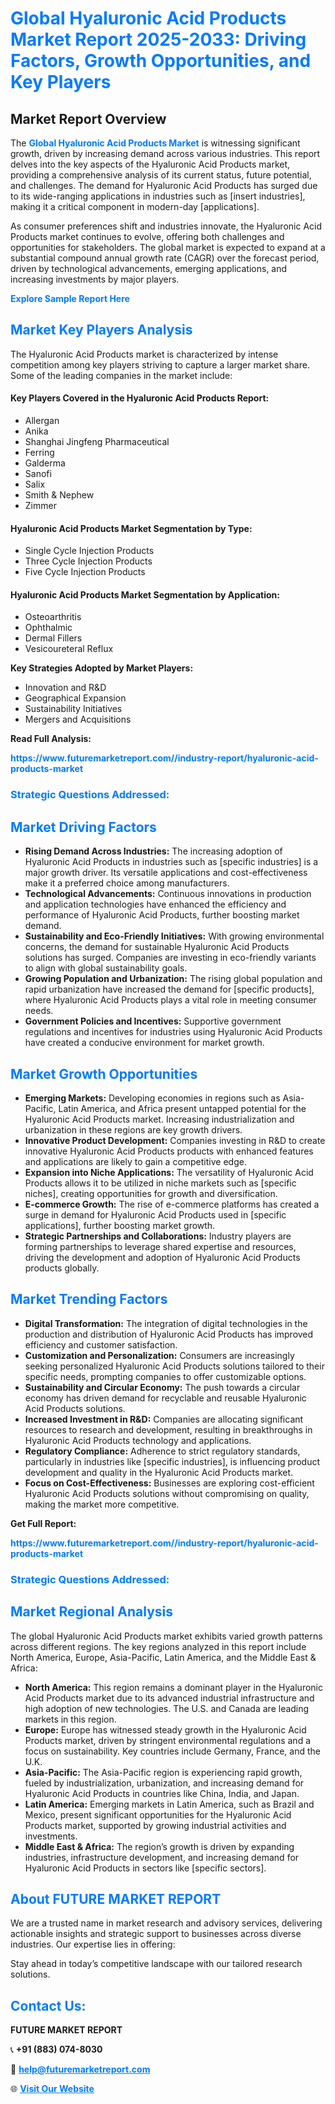 <h1 style="color: #007BFF;">Global Hyaluronic Acid Products Market Report 2025-2033: Driving Factors, Growth Opportunities, and Key Players</h1>

<section id="overview">
<h2>Market Report Overview</h2>
<p>The <a href="https://www.futuremarketreport.com//industry-report/hyaluronic-acid-products-market" style="color: #007BFF; text-decoration: none;"><strong>Global Hyaluronic Acid Products Market</strong></a> is witnessing significant growth, driven by increasing demand across various industries. This report delves into the key aspects of the Hyaluronic Acid Products market, providing a comprehensive analysis of its current status, future potential, and challenges. The demand for Hyaluronic Acid Products has surged due to its wide-ranging applications in industries such as [insert industries], making it a critical component in modern-day [applications].</p>
<p>As consumer preferences shift and industries innovate, the Hyaluronic Acid Products market continues to evolve, offering both challenges and opportunities for stakeholders. The global market is expected to expand at a substantial compound annual growth rate (CAGR) over the forecast period, driven by technological advancements, emerging applications, and increasing investments by major players.</p>
</section>

<section id="overview">
<p><a href="https://www.futuremarketreport.com//request-sample/reportId=54394" style="color: #007BFF; text-decoration: none;"><strong>Explore Sample Report Here</strong></a></p>
</section>

<section id="key-players">
<h2 style="color: #007BFF;">Market Key Players Analysis</h2>
<p>The Hyaluronic Acid Products market is characterized by intense competition among key players striving to capture a larger market share. Some of the leading companies in the market include:</p>
<h4>Key Players Covered in the Hyaluronic Acid Products Report:</h4>
<ul><li>Allergan</li><li>Anika</li><li>Shanghai Jingfeng Pharmaceutical</li><li>Ferring</li><li>Galderma</li><li>Sanofi</li><li>Salix</li><li>Smith &amp; Nephew</li><li>Zimmer</li></ul>
<h4>Hyaluronic Acid Products Market Segmentation by Type:</h4>
<ul><li>Single Cycle Injection Products</li><li>Three Cycle Injection Products</li><li>Five Cycle Injection Products</li></ul>

<h4>Hyaluronic Acid Products Market Segmentation by Application:</h4>
<ul><li>Osteoarthritis</li><li>Ophthalmic</li><li>Dermal Fillers</li><li>Vesicoureteral Reflux</li></ul>
<p><strong>Key Strategies Adopted by Market Players:</strong></p>
<ul>
<li>Innovation and R&D</li>
<li>Geographical Expansion</li>
<li>Sustainability Initiatives</li>
<li>Mergers and Acquisitions</li>
</ul>
</section>

<section>
<p><strong>Read Full Analysis: </strong></p><a href="https://www.futuremarketreport.com//industry-report/hyaluronic-acid-products-market" style="color: #007BFF; text-decoration: none;"><strong>https://www.futuremarketreport.com//industry-report/hyaluronic-acid-products-market</strong></a>
<h3 style="color: #007BFF;">Strategic Questions Addressed:</h3>
</section>

<section id="driving-factors">
<h2 style="color: #007BFF;">Market Driving Factors</h2>
<ul>
<li><strong>Rising Demand Across Industries:</strong> The increasing adoption of Hyaluronic Acid Products in industries such as [specific industries] is a major growth driver. Its versatile applications and cost-effectiveness make it a preferred choice among manufacturers.</li>
<li><strong>Technological Advancements:</strong> Continuous innovations in production and application technologies have enhanced the efficiency and performance of Hyaluronic Acid Products, further boosting market demand.</li>
<li><strong>Sustainability and Eco-Friendly Initiatives:</strong> With growing environmental concerns, the demand for sustainable Hyaluronic Acid Products solutions has surged. Companies are investing in eco-friendly variants to align with global sustainability goals.</li>
<li><strong>Growing Population and Urbanization:</strong> The rising global population and rapid urbanization have increased the demand for [specific products], where Hyaluronic Acid Products plays a vital role in meeting consumer needs.</li>
<li><strong>Government Policies and Incentives:</strong> Supportive government regulations and incentives for industries using Hyaluronic Acid Products have created a conducive environment for market growth.</li>
</ul>
</section>

<section id="growth-opportunities">
<h2 style="color: #007BFF;">Market Growth Opportunities</h2>
<ul>
<li><strong>Emerging Markets:</strong> Developing economies in regions such as Asia-Pacific, Latin America, and Africa present untapped potential for the Hyaluronic Acid Products market. Increasing industrialization and urbanization in these regions are key growth drivers.</li>
<li><strong>Innovative Product Development:</strong> Companies investing in R&D to create innovative Hyaluronic Acid Products products with enhanced features and applications are likely to gain a competitive edge.</li>
<li><strong>Expansion into Niche Applications:</strong> The versatility of Hyaluronic Acid Products allows it to be utilized in niche markets such as [specific niches], creating opportunities for growth and diversification.</li>
<li><strong>E-commerce Growth:</strong> The rise of e-commerce platforms has created a surge in demand for Hyaluronic Acid Products used in [specific applications], further boosting market growth.</li>
<li><strong>Strategic Partnerships and Collaborations:</strong> Industry players are forming partnerships to leverage shared expertise and resources, driving the development and adoption of Hyaluronic Acid Products products globally.</li>
</ul>
</section>

<section id="trending-factors">
<h2 style="color: #007BFF;">Market Trending Factors</h2>
<ul>
<li><strong>Digital Transformation:</strong> The integration of digital technologies in the production and distribution of Hyaluronic Acid Products has improved efficiency and customer satisfaction.</li>
<li><strong>Customization and Personalization:</strong> Consumers are increasingly seeking personalized Hyaluronic Acid Products solutions tailored to their specific needs, prompting companies to offer customizable options.</li>
<li><strong>Sustainability and Circular Economy:</strong> The push towards a circular economy has driven demand for recyclable and reusable Hyaluronic Acid Products solutions.</li>
<li><strong>Increased Investment in R&D:</strong> Companies are allocating significant resources to research and development, resulting in breakthroughs in Hyaluronic Acid Products technology and applications.</li>
<li><strong>Regulatory Compliance:</strong> Adherence to strict regulatory standards, particularly in industries like [specific industries], is influencing product development and quality in the Hyaluronic Acid Products market.</li>
<li><strong>Focus on Cost-Effectiveness:</strong> Businesses are exploring cost-efficient Hyaluronic Acid Products solutions without compromising on quality, making the market more competitive.</li>
</ul>
</section>

<section>
<p><strong>Get Full Report: </strong></p><a href="https://www.futuremarketreport.com//industry-report/hyaluronic-acid-products-market" style="color: #007BFF; text-decoration: none;"><strong>https://www.futuremarketreport.com//industry-report/hyaluronic-acid-products-market</strong></a>
<h3 style="color: #007BFF;">Strategic Questions Addressed:</h3>
</section>


<section id="regional-analysis">
<h2 style="color: #007BFF;">Market Regional Analysis</h2>
<p>The global Hyaluronic Acid Products market exhibits varied growth patterns across different regions. The key regions analyzed in this report include North America, Europe, Asia-Pacific, Latin America, and the Middle East & Africa:</p>
<ul>
<li><strong>North America:</strong> This region remains a dominant player in the Hyaluronic Acid Products market due to its advanced industrial infrastructure and high adoption of new technologies. The U.S. and Canada are leading markets in this region.</li>
<li><strong>Europe:</strong> Europe has witnessed steady growth in the Hyaluronic Acid Products market, driven by stringent environmental regulations and a focus on sustainability. Key countries include Germany, France, and the U.K.</li>
<li><strong>Asia-Pacific:</strong> The Asia-Pacific region is experiencing rapid growth, fueled by industrialization, urbanization, and increasing demand for Hyaluronic Acid Products in countries like China, India, and Japan.</li>
<li><strong>Latin America:</strong> Emerging markets in Latin America, such as Brazil and Mexico, present significant opportunities for the Hyaluronic Acid Products market, supported by growing industrial activities and investments.</li>
<li><strong>Middle East & Africa:</strong> The region’s growth is driven by expanding industries, infrastructure development, and increasing demand for Hyaluronic Acid Products in sectors like [specific sectors].</li>
</ul>
</section>

<footer>
<h2 style="color: #007BFF;">About FUTURE MARKET REPORT</h2>
<p>We are a trusted name in market research and advisory services, delivering actionable insights and strategic support to businesses across diverse industries. Our expertise lies in offering:</p>

<p>Stay ahead in today’s competitive landscape with our tailored research solutions.</p>

<h2 style="color: #007BFF;">Contact Us:</h2>
<p><strong>FUTURE MARKET REPORT</strong></p>
<p>📞 <strong>+91 (883) 074-8030</strong></p>
<p>📧 <strong><a href="mailto:help@futuremarketreport.com" style="color: #007BFF;">help@futuremarketreport.com</a></strong></p>
<p>🌐 <strong><a href="https://www.futuremarketreport.com/" style="color: #007BFF;">Visit Our Website</a></strong></p>
</footer>